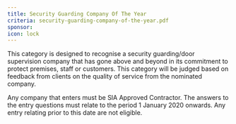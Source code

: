 ```yaml
---
title: Security Guarding Company Of The Year
criteria: security-guarding-company-of-the-year.pdf
sponsor:
icon: lock
---
```

This category is designed to recognise a security guarding/door supervision company that has gone above and beyond in its commitment to protect premises, staff or customers. This category will be judged based on feedback from clients on the quality of service from the nominated company.

Any company that enters must be SIA Approved Contractor. The answers to the entry questions must relate to the period 1 January 2020 onwards. Any entry relating prior to this date are not eligible.